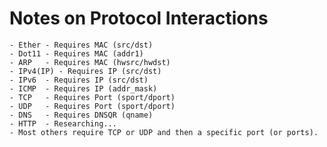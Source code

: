 
# Notes on Protocol Interactions

    - Ether - Requires MAC (src/dst)
    - Dot11 - Requires MAC (addr1)
    - ARP   - Requires MAC (hwsrc/hwdst)
    - IPv4(IP) - Requires IP (src/dst)
    - IPv6  - Requires IP (src/dst)
    - ICMP  - Requires IP (addr_mask)
    - TCP   - Requires Port (sport/dport)
    - UDP   - Requires Port (sport/dport)
    - DNS   - Requires DNSQR (qname)
    - HTTP  - Researching...
    - Most others require TCP or UDP and then a specific port (or ports). 
